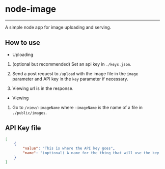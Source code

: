 # node-image
---

A simple node app for image uploading and serving.

## How to use

- Uploading

1. (optional but recommended) Set an api key in `./keys.json`.

2. Send a post request to `/upload` with the image file in the `image` parameter and API key in the `key` parameter if necessary.

3. Viewing url is in the response.


- Viewing

1. Go to `/view/:imageName` where `:imageName` is the name of a file in `./public/images`.


## API Key file

```json
[
    {
        "value": "This is where the API key goes",
        "name": "(optional) A name for the thing that will use the key for identification"
    }
]
```
